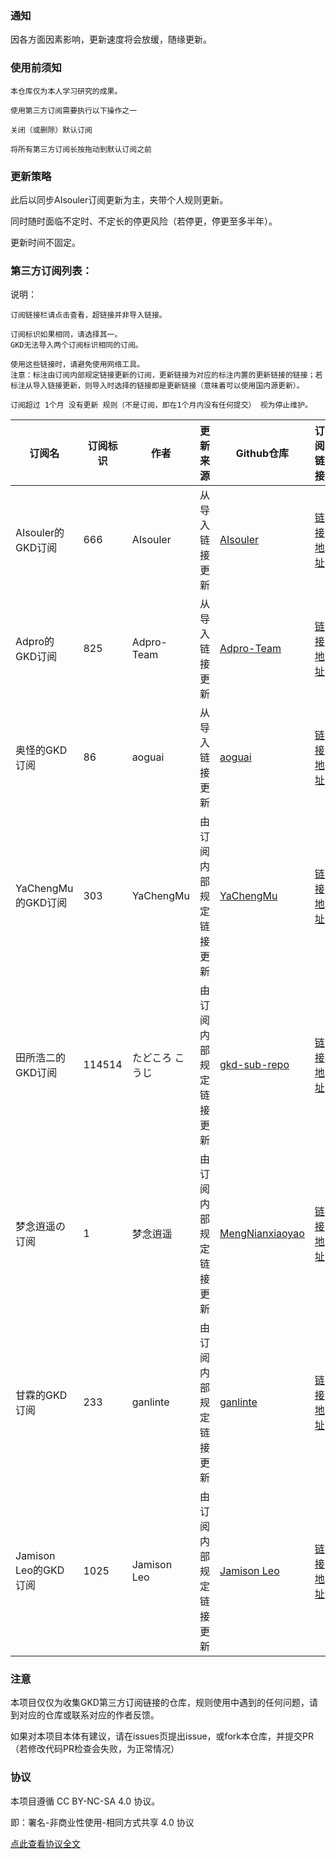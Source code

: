 ### 通知

因各方面因素影响，更新速度将会放缓，随缘更新。

### 使用前须知

    本仓库仅为本人学习研究的成果。

    使用第三方订阅需要执行以下操作之一

    关闭（或删除）默认订阅

    将所有第三方订阅长按拖动到默认订阅之前


### 更新策略

此后以同步AIsouler订阅更新为主，夹带个人规则更新。

同时随时面临不定时、不定长的停更风险（若停更，停更至多半年）。

更新时间不固定。

### 第三方订阅列表：

说明：

    订阅链接栏请点击查看，超链接并非导入链接。

    订阅标识如果相同，请选择其一。
    GKD无法导入两个订阅标识相同的订阅。

    使用这些链接时，请避免使用网络工具。
    注意：标注由订阅内部规定链接更新的订阅，更新链接为对应的标注内置的更新链接的链接；若标注从导入链接更新，则导入时选择的链接即是更新链接（意味着可以使用国内源更新）。

    订阅超过 1个月 没有更新 规则（不是订阅，即在1个月内没有任何提交） 视为停止维护。

|订阅名|订阅标识|作者|更新来源|Github仓库|订阅链接|维护状态|
|-----|------|----|------|---------|-------|-------|
|AIsouler的GKD订阅|666|AIsouler|从导入链接更新|[AIsouler](https://github.com/AIsouler/GKD_subscription)|[链接地址](https://raw.gitmirror.com/AIsouler/GKD_subscription/main/dist/AIsouler_gkd.json5)|仍在维护|
|Adpro的GKD订阅|825|Adpro-Team|从导入链接更新|[Adpro-Team](https://github.com/Adpro-Team/GKD_subscription)|[链接地址](https://raw.gitmirror.com/Adpro-Team/GKD_subscription/main/dist/Adpro_gkd.json5)|仍在维护|
|奥怪的GKD订阅|86|aoguai|从导入链接更新|[aoguai](https://github.com/aoguai/subscription)|[链接地址](https://raw.gitmirror.com/aoguai/subscription/custom/dist/aoguai_gkd.json5)|仍在维护|
|YaChengMu的GKD订阅|303|YaChengMu|由订阅内部规定链接更新|[YaChengMu](https://github.com/YaChengMu/subscription)|[链接地址](https://raw.gitmirror.com/YaChengMu/subscription/main/dist/gkd.json5)|仍在维护|
|田所浩二的GKD订阅|114514|たどころ こうじ|由订阅内部规定链接更新|[gkd-sub-repo](https://github.com/gkd-sub-repo/114514_subscription)|[链接地址](https://raw.gitmirror.com/gkd-sub-repo/114514_subscription/main/dist/114514_gkd.json5)|仍在维护|
|梦念逍遥の订阅|1|梦念逍遥|由订阅内部规定链接更新|[MengNianxiaoyao](https://github.com/MengNianxiaoyao/gkd-subscription/tree/main)|[链接地址](https://raw.gitmirror.com/MengNianxiaoyao/gkd-subscription/main/dist/gkd.json5)|仍在维护|
|甘霖的GKD订阅|233|ganlinte|由订阅内部规定链接更新|[ganlinte](https://github.com/ganlinte/GKD-subscription/tree/main)|[链接地址](https://raw.gitmirror.com/GKD-subscription/main/dist/ganlin_gkd.json5)|仍在维护|
|Jamison Leo的GKD订阅|1025|Jamison Leo|由订阅内部规定链接更新|[Jamison Leo](https://github.com/JamisonLeo/GKD-subscription)|[链接地址](https://raw.gitmirror.com/JamisonLeo/GKD-subscription/main/subscription.json)|停止维护|

### 注意

本项目仅仅为收集GKD第三方订阅链接的仓库，规则使用中遇到的任何问题，请到对应的仓库或联系对应的作者反馈。

如果对本项目本体有建议，请在issues页提出issue，或fork本仓库，并提交PR（若修改代码PR检查会失败，为正常情况）

### 协议

本项目遵循 CC BY-NC-SA 4.0 协议。

即：署名-非商业性使用-相同方式共享 4.0 协议

[点此查看协议全文](https://creativecommons.org/licenses/by-nc-sa/4.0/legalcode.zh-hans)

